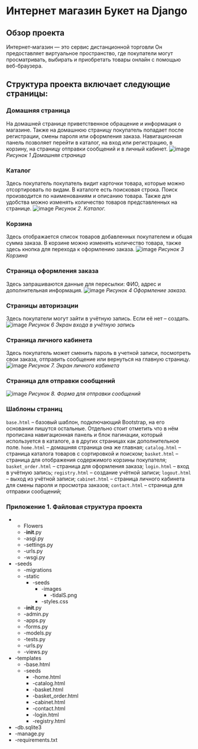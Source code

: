 # Интернет магазин Букет на Django
## Обзор проекта
Интернет-магазин — это сервис дистанционной торговли Он предоставляет виртуальное пространство, где покупатели могут просматривать, выбирать и приобретать товары онлайн с помощью веб-браузера. 
## Структура проекта включает следующие страницы:
### Домашняя страница
На домашней странице  приветственное обращение и информация о магазине. Также на домашнюю страницу покупатель попадает после регистрации, смены пароля или оформления заказа.
Навигационная панель позволяет перейти в каталог, на вход или регистрацию, в корзину, на страницу отправки сообщений и в личный кабинет.
![image](https://github.com/user-attachments/assets/f977bca0-7f30-465c-a2f5-005dd0b6a612)
*Рисунок 1 Домашняя страница*
### Каталог
Здесь покупатель покупатель видит карточки товара, которые можно отсортировать по видам. В каталоге есть поисковая строка. Поиск производится по наименованиям и описанию товара. 
Также для удобства можно изменять количество товаров представленных на странице. 
![image](https://github.com/user-attachments/assets/34bdd2e2-409f-4001-9484-76e76a1af411)
*Рисунок 2. Каталог.*
### Корзина
Здесь отображается список товаров добавленных покупателем и общая сумма заказа. В корзине можно изменять количество товара, также здесь кнопка для перехода к оформлению заказа.
![image](https://github.com/user-attachments/assets/8119a466-e344-45a1-98b5-5719f6d2c730)
*Рисунок 3 Корзина*
### Страница оформления заказа
Здесь запрашиваются данные для пересылки: ФИО, адрес и дополнительная информация.
![image](https://github.com/user-attachments/assets/f3f4c210-d25a-49c6-aa1a-e3f656aee5e2)
*Рисунок 4 Оформление заказа.*
### Страницы авторизации
Здесь покупатели могут зайти в учётную запись. Если её нет – создать.
![image](https://github.com/user-attachments/assets/fda57055-5aee-4e23-87da-1316c70f0f08)
*Рисунок 6 Экран входа в учётную запись*
### Страница личного кабинета
Здесь покупатель может сменить пароль в учетной записи, посмотреть свои заказа, отправить сообщение или вернуться на главную страницу. 
![image](https://github.com/user-attachments/assets/07f7bf7d-b9e8-4fcc-9a40-62119ac0f08d)
*Рисунок 7.  Экран личного кабинета*
### Страница для отправки сообщений
![image](https://github.com/user-attachments/assets/4a45d594-e9f9-4037-8c87-fee3bc782be1)
*Рисунок 8.  Форма для отправки сообщений*
### Шаблоны страниц
`base.html` – базовый шаблон, подключающий Bootstrap, на его основании пишутся остальные. Отдельно стоит отметить что в нём прописана навигационная панель и блок пагинации, 
который используется в каталоге, а в других страницах как дополнительное поле.
`home.html` – домашняя страница она же главная;
`catalog.html` – страница каталога товаров с сортировкой и поиском;
`basket.html` – страница для отображения содержимого корзины покупателя;
`basket_order.html` – страница для оформления заказа;
`login.html` – вход в учётную запись;
`registry.html` – создание учётной записи;
`logout.html` – выход из учётной записи;
`cabinet.html` – страница личного кабинета для смены пароля и просмотра заказов;
`contact.html` – страница для отправки сообщений;
### Приложение 1. Файловая структура проекта
* - Flowers
  * -__init__.py
  * -asgi.py
  * -settings.py
  * -urls.py
  * -wsgi.py
* -seeds
  * -migrations
  * -static
    * -seeds
      * -images
        * -tidalS.png
      * -styles.css
  * -__init__.py
  * -admin.py
  * -apps.py
  * -forms.py
  * -models.py
  * -tests.py
  * -urls.py
  * -views.py
* -templates
  * -base.html
  * -seeds
    * -home.html
    * -catalog.html
    * -basket.html
    * -basket_order.html
    * -cabinet.html
    * -contact.html
    * -login.html
    * -registry.html
* -db.sqlite3
* -manage.py
* -requirements.txt